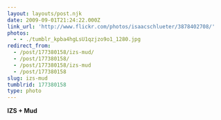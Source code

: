 ```yaml
---
layout: layouts/post.njk
date: 2009-09-01T21:24:22.000Z
link_url: 'http://www.flickr.com/photos/isaacschlueter/3878402708/'
photos:
  - - ./tumblr_kpba4hgLsU1qzjzo9o1_1280.jpg
redirect_from:
  - /post/177380158/izs-mud/
  - /post/177380158/
  - /post/177380158/izs-mud
  - /post/177380158
slug: izs-mud
tumblrid: 177380158
type: photo
---
```

<p><b>IZS + Mud</b></p>
